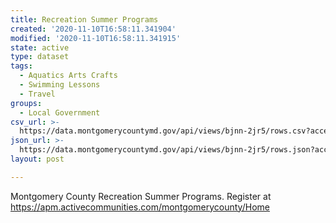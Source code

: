```yaml
---
title: Recreation Summer Programs
created: '2020-11-10T16:58:11.341904'
modified: '2020-11-10T16:58:11.341915'
state: active
type: dataset
tags:
  - Aquatics Arts Crafts
  - Swimming Lessons
  - Travel
groups:
  - Local Government
csv_url: >-
  https://data.montgomerycountymd.gov/api/views/bjnn-2jr5/rows.csv?accessType=DOWNLOAD
json_url: >-
  https://data.montgomerycountymd.gov/api/views/bjnn-2jr5/rows.json?accessType=DOWNLOAD
layout: post

---
```

Montgomery County Recreation Summer Programs.  Register at https://apm.activecommunities.com/montgomerycounty/Home
